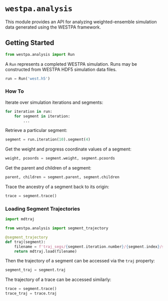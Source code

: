 # `westpa.analysis`

This module provides an API for analyzing weighted-ensemble simulation data
generated using the WESTPA framework.
 
## Getting Started

```py
from westpa.analysis import Run
```
A `Run` represents a completed WESTPA simulation. 
Runs may be constructed from WESTPA HDF5 simulation data files.
```py
run = Run('west.h5')
```

### How To

Iterate over simulation iterations and segments:
```py
for iteration in run:
    for segment in iteration:
        ...
```

Retrieve a particular segment:
```py
segment = run.iteration(10).segment(4)
```

Get the weight and progress coordinate values of a segment:
```py
weight, pcoords = segment.weight, segment.pcoords
```

Get the parent and children of a segment:
```py
parent, children = segment.parent, segment.children
```

Trace the ancestry of a segment back to its origin:
```py
trace = segment.trace()
```

### Loading Segment Trajectories

```py
import mdtraj

from westpa.analysis import segment_trajectory

@segment_trajectory
def traj(segment):
    filename = f'traj_segs/{segment.iteration.number}/{segment.index}/seg.h5'
    return mdtraj.load(filename)
```

Then the trajectory of a segment can be accessed via the `traj`
property:
```py
segment_traj = segment.traj
```
The trajectory of a trace can be accessed similarly:
```py
trace = segment.trace()
trace_traj = trace.traj
```
